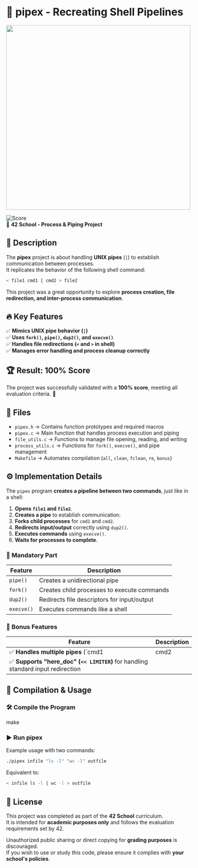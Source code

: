 # 🔀 pipex - Recreating Shell Pipelines

<img src="https://github.com/user-attachments/assets/70994cd7-6e20-451e-840a-793585806bd2" width="500">

![Score](https://img.shields.io/badge/Score-100%25-brightgreen)  
📌 **42 School - Process & Piping Project**  

## 📝 Description
The **pipex** project is about handling **UNIX pipes** (`|`) to establish communication between processes.  
It replicates the behavior of the following shell command:  

```sh
< file1 cmd1 | cmd2 > file2  
```

This project was a great opportunity to explore **process creation, file redirection, and inter-process communication**.

## 🔥 Key Features
✅ **Mimics UNIX pipe behavior (`|`)**  
✅ **Uses `fork()`, `pipe()`, `dup2()`, and `execve()`**  
✅ **Handles file redirections (`<` and `>` in shell)**  
✅ **Manages error handling and process cleanup correctly**  

## 🏆 Result: **100% Score**
The project was successfully validated with a **100% score**, meeting all evaluation criteria. 🎉

## 📁 Files
- `pipex.h` → Contains function prototypes and required macros  
- `pipex.c` → Main function that handles process execution and piping  
- `file_utils.c` → Functions to manage file opening, reading, and writing  
- `process_utils.c` → Functions for `fork()`, `execve()`, and pipe management  
- `Makefile` → Automates compilation (`all`, `clean`, `fclean`, `re`, `bonus`)  

## ⚙️ Implementation Details
The `pipex` program **creates a pipeline between two commands**, just like in a shell:
1. **Opens `file1` and `file2`**.
2. **Creates a pipe** to establish communication.
3. **Forks child processes** for `cmd1` and `cmd2`.
4. **Redirects input/output** correctly using `dup2()`.
5. **Executes commands** using `execve()`.
6. **Waits for processes to complete**.

### 🔹 **Mandatory Part**
| Feature | Description |
|---------|-------------|
| `pipe()` | Creates a unidirectional pipe |
| `fork()` | Creates child processes to execute commands |
| `dup2()` | Redirects file descriptors for input/output |
| `execve()` | Executes commands like a shell |

### 🎯 **Bonus Features**
| Feature | Description |
|---------|-------------|
| ✅ **Handles multiple pipes** (`cmd1 | cmd2 | cmd3 ... | cmdn`) |
| ✅ **Supports "here_doc" (`<< LIMITER`)** for handling standard input redirection |

## 🚀 Compilation & Usage
### 🛠 **Compile the Program**
make  

### ▶️ **Run pipex**
Example usage with two commands:
```sh
./pipex infile "ls -l" "wc -l" outfile  
```

Equivalent to:
```sh
< infile ls -l | wc -l > outfile  
```

## 📜 License

This project was completed as part of the **42 School** curriculum.  
It is intended for **academic purposes only** and follows the evaluation requirements set by 42.  

Unauthorized public sharing or direct copying for **grading purposes** is discouraged.  
If you wish to use or study this code, please ensure it complies with **your school's policies**.
